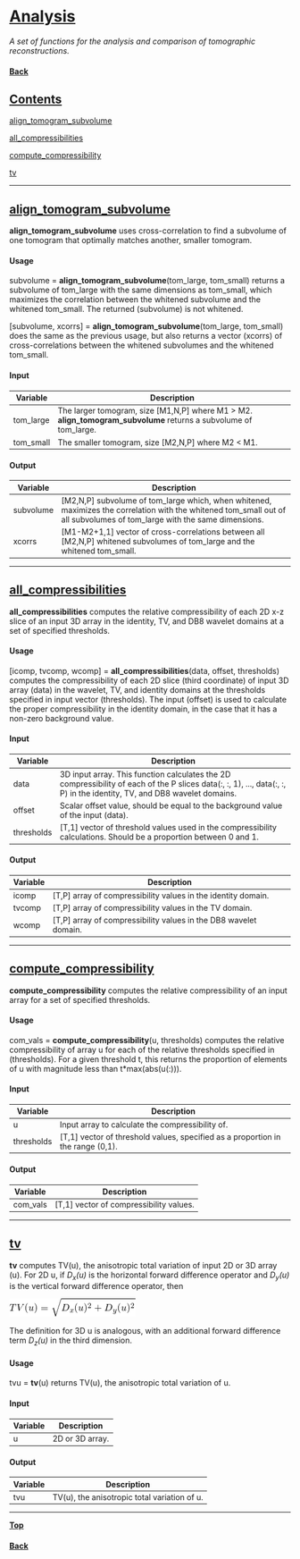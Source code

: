 # [Analysis](#top)
*A set of functions for the analysis and comparison of tomographic reconstructions.*

#### [Back](main.md#top)

## [Contents](#contents)
[align\_tomogram\_subvolume](#align_tomogram_subvolume)

[all\_compressibilities](#all_compressibilities)

[compute\_compressibility](#compute_compressibility)

[tv](#tv)

---

## [align\_tomogram\_subvolume](#align_tomogram_subvolume)
**align\_tomogram\_subvolume** uses cross-correlation to find a subvolume of one tomogram that optimally matches another, smaller tomogram.

#### Usage
subvolume = **align\_tomogram\_subvolume**(tom\_large, tom\_small) returns a subvolume of tom\_large with the same dimensions as tom\_small, which maximizes the correlation between the whitened subvolume and the whitened tom\_small. The returned (subvolume) is not whitened.

[subvolume, xcorrs] = **align\_tomogram\_subvolume**(tom\_large, tom\_small) does the same as the previous usage, but also returns a vector (xcorrs) of cross-correlations between the whitened subvolumes and the whitened tom\_small.

#### Input
Variable | Description
--- | ---
tom\_large | The larger tomogram, size [M1,N,P] where M1 > M2.             **align\_tomogram\_subvolume** returns a subvolume of tom\_large.
tom\_small | The smaller tomogram, size [M2,N,P] where M2 < M1.

#### Output
Variable | Description
--- | ---
subvolume | [M2,N,P] subvolume of tom\_large which, when whitened, maximizes the correlation with the whitened tom\_small out of all subvolumes of tom\_large with the same dimensions.
xcorrs    | [M1-M2+1,1] vector of cross-correlations between all [M2,N,P] whitened subvolumes of tom\_large and the whitened tom\_small.

---


## [all\_compressibilities](#all_compressibilities)
**all\_compressibilities** computes the relative compressibility of each 2D x-z slice
of an input 3D array in the identity, TV, and DB8 wavelet domains at a set of specified thresholds.

#### Usage
[icomp, tvcomp, wcomp] = **all\_compressibilities**(data, offset, thresholds) computes the compressibility of each 2D slice (third coordinate) of input 3D array (data) in the wavelet, TV, and identity domains at the thresholds specified in input vector (thresholds). The input (offset) is used to calculate the proper compressibility in the identity domain, in the case that it has a non-zero background value.

#### Input
Variable | Description
--- | ---
data       | 3D input array. This function calculates the 2D             compressibility of each of the P slices data(:, :, 1), ...,              data(:, :, P) in the identity, TV, and DB8 wavelet domains.
offset     | Scalar offset value, should be equal to the background value             of the input (data).
thresholds | [T,1] vector of threshold values used in the compressibility             calculations. Should be a proportion between 0 and 1.

#### Output
Variable | Description
--- | ---
icomp  | [T,P] array of compressibility values in the identity domain.
tvcomp | [T,P] array of compressibility values in the TV domain.
wcomp  | [T,P] array of compressibility values in the DB8 wavelet         domain.

---


## [compute\_compressibility](#compute_compressibility)
**compute\_compressibility** computes the relative compressibility of an input array for a set of specified thresholds.

#### Usage
com_vals = **compute\_compressibility**(u, thresholds) computes the relative
compressibility of array u for each of the relative thresholds specified
in (thresholds). For a given threshold t, this returns the proportion of elements of u with magnitude less than t*max(abs(u(:))).

#### Input
Variable | Description
--- | ---
u          | Input array to calculate the compressibility of.
thresholds | [T,1] vector of threshold values, specified as a proportion in the range (0,1).

#### Output
Variable | Description
--- | ---
com_vals | [T,1] vector of compressibility values.

---


## [tv](#tv)
**tv** computes TV(u), the anisotropic total variation of input 2D or 3D array (u). For 2D u, if *D<sub>x</sub>(u)* is the horizontal forward difference operator and  *D<sub>y</sub>(u)* is the vertical forward difference operator, then

![Definition of TV(u)](tveq.png)

The definition for 3D u is analogous, with an additional forward difference term *D<sub>z</sub>(u)* in the third dimension.

#### Usage
tvu = **tv**(u) returns TV(u), the anisotropic total variation of u.

#### Input
Variable | Description
--- | ---
u | 2D or 3D array.

#### Output
Variable | Description
--- | ---
tvu | TV(u), the anisotropic total variation of u.

---

[**Top**](#top)

#### [Back](main.md#top)

